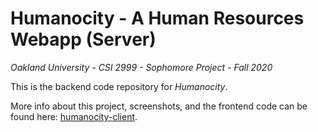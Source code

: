 # Humanocity - A Human Resources Webapp (Server)

*Oakland University - CSI 2999 - Sophomore Project - Fall 2020*

This is the backend code repository for *Humanocity*.

More info about this project, screenshots, and the frontend code can be found here: [humanocity-client](https://github.com/sterlingwalker/humanocity-client).